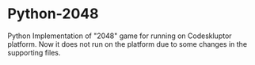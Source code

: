 # Python-2048
Python Implementation of "2048" game for running on Codeskluptor platform.
Now it does not run on the platform due to some changes in the supporting files.
